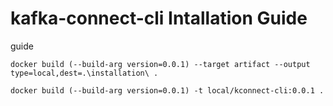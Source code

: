 # kafka-connect-cli Intallation Guide

guide

```
docker build (--build-arg version=0.0.1) --target artifact --output type=local,dest=.\installation\ .
```

```
docker build (--build-arg version=0.0.1) -t local/kconnect-cli:0.0.1 .
```